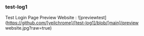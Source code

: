 ### test-log1
Test Login Page
Preview Website :
![previewtest](https://github.com/[veilchrome]/[test-log1]/blob/[main]/preview website.jpg?raw=true)
